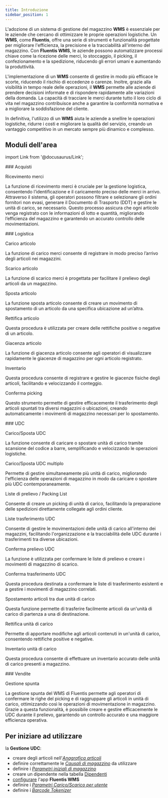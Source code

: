 ```yaml
---
title: Introduzione
sidebar_position: 1
---
```


L'adozione di un sistema di gestione del magazzino **WMS** è essenziale per le aziende che cercano di ottimizzare le proprie operazioni logistiche. 
Un **WMS**, come **Fluentis**, offre una serie di strumenti e funzionalità progettate per migliorare l'efficienza, la precisione e la tracciabilità all'interno del magazzino. Con **Fluentis WMS**, le aziende possono automatizzare processi chiave come la ricezione delle merci, lo stoccaggio, il picking, il confezionamento e la spedizione, riducendo gli errori umani e aumentando la produttività.

L'implementazione di un **WMS** consente di gestire in modo più efficace le scorte, riducendo il rischio di eccedenze o carenze. Inoltre, grazie alla visibilità in tempo reale delle operazioni, il **WMS** permette alle aziende di prendere decisioni informate e di rispondere rapidamente alle variazioni della domanda. La capacità di tracciare le merci durante tutto il loro ciclo di vita nel magazzino contribuisce anche a garantire la conformità normativa e a migliorare la soddisfazione del cliente.

In definitiva, l'utilizzo di un **WMS** aiuta le aziende a snellire le operazioni logistiche, ridurre i costi e migliorare la qualità del servizio, creando un vantaggio competitivo in un mercato sempre più dinamico e complesso.


## Moduli dell'area 

import Link from '@docusaurus/Link';

<div className="cardContainer">
    <div className="card">
###     <Link to="/docs/logistics/wms/wms-intro">Acquisti</Link>
        <p><Link to="/docs/logistics/wms/purchase/receiving-goods" className="bold-link">Ricevimento merci</Link></p>
        <p>La funzione di ricevimento merci è cruciale per la gestione logistica, consentendo l’identificazione e il caricamento preciso delle merci in arrivo. Attraverso il sistema, gli operatori possono filtrare e selezionare gli ordini fornitori non evasi, generare il Documento di Trasporto (DDT) e gestire le unità di carico, se necessario. Questo processo assicura che ogni articolo venga registrato con le informazioni di lotto e quantità, migliorando l’efficienza del magazzino e garantendo un accurato controllo delle movimentazioni.</p>
    </div>
</div>
<div className="cardContainer">
    <div className="card">
###     <Link to="/docs/logistics/wms/wms-intro">Logistica</Link>
        <p><Link to="/docs/logistics/wms/logistics/load-item" className="bold-link">Carico articolo</Link></p>
        <p>La funzione di carico merci consente di registrare in modo preciso l’arrivo degli articoli nei magazzini.</p>
        <p><Link to="/docs/logistics/wms/logistics/unload-item" className="bold-link">Scarico articolo</Link></p>
        <p>La funzione di scarico merci è progettata per facilitare il prelievo degli articoli da un magazzino.</p>
        <p><Link to="/docs/logistics/wms/logistics/move-item" className="bold-link">Sposta articolo</Link></p>
        <p>La funzione sposta articolo consente di creare un movimento di spostamento di un articolo da una specifica ubicazione ad un’altra.</p>
        <p><Link to="/docs/logistics/wms/logistics/item-adjustment" className="bold-link">Rettifica articolo</Link></p>
        <p>Questa procedura è utilizzata per creare delle rettifiche positive o negative di un articolo.</p>
        <p><Link to="/docs/logistics/wms/logistics/item-stocks" className="bold-link">Giacenza articolo</Link></p>
        <p>La funzione di giacenza articolo consente agli operatori di visualizzare rapidamente le giacenze di magazzino per ogni articolo registrato.</p>
        <p><Link to="/docs/logistics/wms/logistics/inventory" className="bold-link">Inventario</Link></p>
        <p>Questa procedura consente di registrare e gestire le giacenze fisiche degli articoli, facilitando e velocizzando il conteggio.</p>
        <p><Link to="/docs/logistics/wms/logistics/confirm-picking" className="bold-link">Conferma picking</Link></p>
        <p>Questo strumento permette di gestire efficacemente il trasferimento degli articoli spuntati tra diversi magazzini o ubicazioni, creando automaticamente i movimenti di magazzino necessari per lo spostamento.</p>
    </div>
</div>
<div className="cardContainer">
    <div className="card">
###     <Link to="/docs/logistics/wms/wms-intro">UDC</Link>
        <p><Link to="/docs/logistics/wms/udc/load-move-pallet" className="bold-link">Carico/Sposta UDC</Link></p>
        <p>La funzione consente di caricare o spostare unità di carico tramite scansione del codice a barre, semplificando e velocizzando le operazioni logistiche.</p>
        <p><Link to="/docs/logistics/wms/udc/load-move-udc-multiple" className="bold-link">Carico/Sposta UDC multiplo</Link></p>
        <p>Permette di gestire simultaneamente più unità di carico, migliorando l'efficienza delle operazioni di magazzino in modo da caricare o spostare più UDC contemporaneamente.</p>
        <p><Link to="/docs/logistics/wms/udc/loading-unit-picking-list" className="bold-link">Liste di prelievo / Packing List</Link></p>
        <p>Consente di creare un picking di unità di carico, facilitando la preparazione delle spedizioni direttamente collegate agli ordini cliente.</p>
        <p><Link to="/docs/logistics/wms/udc/loading-unit-transfer-list" className="bold-link">Liste trasferimento UDC</Link></p>
        <p>Consente di gestire le movimentazioni delle unità di carico all'interno dei magazzini, facilitando l'organizzazione e la tracciabilità delle UDC durante i trasferimenti tra diverse ubicazioni.</p>
        <p><Link to="/docs/logistics/wms/udc/confirm-packing-list" className="bold-link">Conferma prelievo UDC</Link></p>
        <p>La funzione è utilizzata per confermare le liste di prelievo e creare i movimenti di magazzino di scarico.</p>
        <p><Link to="/docs/logistics/wms/udc/confirm-transfer" className="bold-link">Conferma trasferimento UDC</Link></p>
        <p>Questa procedura destinata a confermare le liste di trasferimento esistenti e a gestire i movimenti di magazzino correlati.</p>
        <p><Link to="/docs/logistics/wms/udc/move-loading-unit-item" className="bold-link">Spostamento articoli tra due unità di carico</Link></p>
        <p>Questa funzione permette di trasferire facilmente articoli da un'unità di carico di partenza a una di destinazione.</p>
        <p><Link to="/docs/logistics/wms/udc/loading-unit-adjustment" className="bold-link">Rettifica unità di carico</Link></p>
        <p>Permette di apportare modifiche agli articoli contenuti in un'unità di carico, consentendo rettifiche positive e negative.</p> 
        <p><Link to="/docs/logistics/wms/udc/loading-unit-inventory" className="bold-link">Inventario unità di carico</Link></p>
        <p>Questa procedura consente di effettuare un inventario accurato delle unità di carico presenti a magazzino.</p>      
    </div>
</div>
<div className="cardContainer">
    <div className="card">
###     <Link to="/docs/logistics/wms/wms-intro">Vendite</Link>
        <p><Link to="/docs/logistics/wms/sales/check-row-management" className="bold-link">Gestione spunta</Link></p>
        <p>La gestione spunta del WMS di Fluentis permette agli operatori di confermare le righe del picking e di raggruppare gli articoli in unità di carico, ottimizzando così le operazioni di movimentazione in magazzino. Grazie a questa funzionalità, è possibile creare e gestire efficacemente le UDC durante il prelievo, garantendo un controllo accurato e una maggiore efficienza operativa.</p>
    </div>
</div>

## Per iniziare ad utilizzare   

la **Gestione UDC**:
- creare degli articoli nell'[*Anagrafica articoli*](/docs/erp-home/registers/items/create-new-item)
- definire correttamente le [*Causali di magazzino*](/docs/configurations/tables/logistics/warehouse-templates) da utilizzare       
- definire i [*Parametri iniziali di magazzino*](/docs/configurations/parameters/logistics/warehouse-initial-parameters/warehouse-parameters)                      
- creare un dipendente nella tabella [Dipendenti](/docs/project-management/registers/employee/new-employee/)
- [configurare](https://docs.fluentis.com/FluentisErp/docs/logistics/wms/configuration) l'app **Fluentis WMS**
- definire i [*Parametri Carico/Scarico per utente*](/docs/configurations/parameters/general-parameters/deliverynotes-grouping)        
- definire i [*Barcode Tokenizer*](/docs/configurations/tables/general-settings/barcode-tokenizer)  


